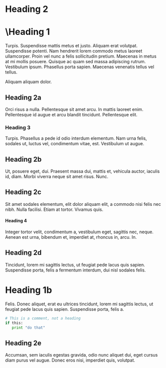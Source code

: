 Heading 2
=========

# \Heading 1 ####

Turpis. Suspendisse mattis metus et justo. Aliquam erat volutpat. Suspendisse
potenti. Nam hendrerit lorem commodo metus laoreet ullamcorper. Proin vel nunc a
felis sollicitudin pretium. Maecenas in metus at mi mollis posuere. Quisque ac
quam sed massa adipiscing rutrum. Vestibulum ipsum. Phasellus porta sapien.
Maecenas venenatis tellus vel tellus.

Aliquam aliquam dolor.

## Heading 2a

Orci risus a nulla. Pellentesque sit amet arcu. In mattis laoreet enim.
Pellentesque id augue et arcu blandit tincidunt. Pellentesque elit.

### Heading 3

Turpis. Phasellus a pede id odio interdum elementum. Nam urna felis, sodales ut,
luctus vel, condimentum vitae, est. Vestibulum ut augue. 

## Heading 2b

Ut, posuere eget, dui. Praesent massa dui, mattis et, vehicula auctor, iaculis
id, diam. Morbi viverra neque sit amet risus. Nunc.

## Heading 2c

Sit amet sodales elementum, elit dolor aliquam elit, a commodo nisi felis nec
nibh. Nulla facilisi. Etiam at tortor. Vivamus quis.

#### Heading 4

Integer tortor velit, condimentum a, vestibulum eget, sagittis nec, neque.
Aenean est urna, bibendum et, imperdiet at, rhoncus in, arcu. In.

## Heading 2d

Tincidunt, lorem mi sagittis lectus, ut feugiat pede lacus quis sapien.
Suspendisse porta, felis a fermentum interdum, dui nisl sodales felis.

Heading 1b
==========

Felis. Donec aliquet, erat eu ultrices tincidunt, lorem mi sagittis lectus, ut
feugiat pede lacus quis sapien. Suspendisse porta, felis a.

```python
# This is a comment, not a heading
if this:
   print "do that"
```

Heading 2e
----------

Accumsan, sem iaculis egestas gravida, odio nunc aliquet dui, eget cursus diam
purus vel augue. Donec eros nisi, imperdiet quis, volutpat.

